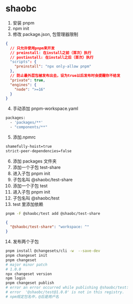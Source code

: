 # shaobc

1. 安装 pnpm
2. npm init
3. 修改 package.json, 包管理器限制

```json
{
  // 只允许使用pnpm来开发
  // preinstall: 在install之前（首次）执行
  // postinstall: 在install之后（首次）执行
  "scripts": {
    "preinstall": "npx only-allow pnpm"
  },
  // 防止最外层包被发布出去，设为true以后发布时会提醒你不给发
  "private": true,
  "engines": {
    "node": ">=16"
  }
}
```

4. 手动添加 pnpm-workspace.yaml

```bash
packages:
  - 'packages/**'
  - "components/**"
```

5. 添加.npmrc

```bash
shamefully-hoist=true
strict-peer-dependencies=false
```

6. 添加 packages 文件夹
7. 添加一个子包 test-share
8. 进入子包 pnpm init
9. 子包名叫 @shaobc/test-share
10. 添加一个子包 test
11. 进入子包 pnpm init
12. 子包名叫 @shaobc/test
13. test 里添加依赖

```bash
pnpm -F @shaobc/test add @shaobc/test-share
```

```json
{
  "@shaobc/test-share": "workspace: ^"
}
```

14. 发布两个子包

```bash
pnpm install @changesets/cli -w  --save-dev
pnpm changeset init
pnpm changeset
# major minor patch
# 1.0.0
npx changeset version
npm login
pnpm changeset publish
# error an error occurred while publishing @shaobc/test:
# error  '@shaobc/test@1.0.0' is not in this registry.
# npm规定包名中，@后是用户名
```
